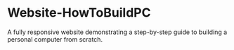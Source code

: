 # Website-HowToBuildPC
A fully responsive website demonstrating a step-by-step guide to building a personal computer from scratch.
